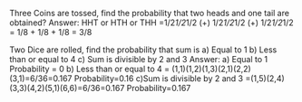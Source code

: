Three Coins are tossed, find the probability that two heads and one tail are 
obtained?
Answer: 
 HHT or HTH or THH
 =1/2*1/2*1/2 (+) 1/2*1/2*1/2 (+) 1/2*1/2*1/2
 = 1/8 + 1/8 + 1/8
 = 3/8
 
Two Dice are rolled, find the probability that sum is
a) Equal to 1
b) Less than or equal to 4
c) Sum is divisible by 2 and 3
Answer:
a) Equal to 1
Probability = 0
b) Less than or equal to 4
= (1,1)(1,2)(1,3)(2,1)(2,2)(3,1)=6/36=0.167
Probability=0.16
 c)Sum is divisible by 2 and 3
=(1,5)(2,4)(3,3)(4,2)(5,1)(6,6)=6/36=0.167
Probability=0.167
